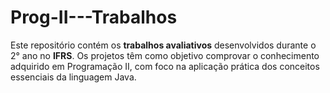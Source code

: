 # Prog-II---Trabalhos
 Este repositório contém os **trabalhos avaliativos** desenvolvidos durante o 2° ano no **IFRS**. Os projetos têm como objetivo comprovar o conhecimento adquirido em Programação II, com foco na aplicação prática dos conceitos essenciais da linguagem Java.
